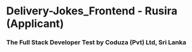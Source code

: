 # Delivery-Jokes_Frontend - Rusira (Applicant)

### The Full Stack Developer Test by Coduza (Pvt) Ltd, Sri Lanka
